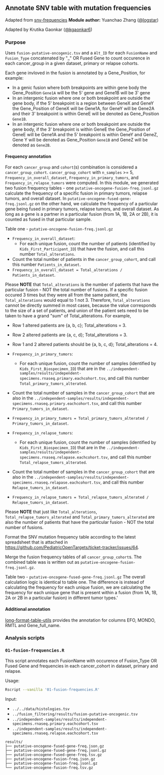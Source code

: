 ## Annotate SNV table with mutation frequencies

Adapted from [snv-frequencies](https://github.com/logstar/OpenPedCan-analysis/tree/snv-freq/analyses/snv-frequencies)
**Module author:** Yuanchao Zhang ([@logstar](https://github.com/logstar))

Adapted by Krutika Gaonkar ([@kgaonkar6](https://github.com/kgaonkar6)) 

### Purpose
Uses `fusion-putative-oncogenic.tsv` and a `Alt_ID` for each `FusionName` and `Fusion_Type` concatenated by "_" OR Fused Gene to count occurence in  each cancer_group in a given dataset, primary or relapse cohorts.

Each gene invloved in the fusion is annotated by a Gene_Position, for example:
 - In a genic fusion where both breakpoints are within gene body the Gene_Position `Gene1A` will be the 5' gene and Gene1B will be 3' gene
 - In an intergenic fusion where one or both breakpoint are outside the gene body, if the 5' breakpoint is a region between GeneX and GeneY  the Gene_Position of GeneX will be Gene1A, for GeneY will be Gene2A and their 3' breakpoint is within GeneE will be denoted as Gene_Position `Gene1B`.
 - In an intergenic fusion where one or both breakpoint are outside the gene body, if the 3' breakpoint is within GeneE the Gene_Position of GeneE will be Gene1A and the 5' breakpoint is within GeneY and GeneZ, Gene Y will be denoted as Gene_Position `Gene1B` and GeneZ will be denoted as `Gene2B`.   


#### Frequency annotation

For each `cancer_group` and `cohort`(s) combination is considered a `cancer_group_cohort`. `cancer_group_cohort` with `n_samples` >= 5,  `Frequency_in_overall_dataset`, `Frequency_in_primary_tumors`, and `Frequency_in_relapse_tumors` were computed. 
In this module, we generated two fusion frequency tables - one `putative-oncogene-fusion-freq.jsonl.gz` calculate the frequency of a specific fusion in primary tumors, relapse tumors, and overall dataset. 
In `putative-oncogene-fused-gene-freq.jsonl.gz` on the other hand, we calculate the frequency of a particular gene being fused in primary tumors, relapse tumors, and overall dataset.
As long as a gene is a partner in a particular fusion (from 1A, 1B, 2A or 2B), it is counted as fused in that particular sample. 

Table one - `putative-oncogene-fusion-freq.jsonl.gz`
- `Frequency_in_overall_dataset`:
  - For each unique fusion, count the number of patients (identified by `Kids_First_Participant_ID`) that have the fusion, and call this number `Total_alterations`.
- Count the total number of patients in the `cancer_group_cohort`, and call this number `Patients_in_dataset`.
- `Frequency_in_overall_dataset = Total_alterations / Patients_in_dataset`.

Please **NOTE** that `Total_alterations` is the number of patients that have the particular fusion - NOT the total number of fusions. 
If a specific fusion occured 3 times but they were all from the same patient, the `Total_alterations` would equal to 1 not 3.
Therefore, `Total_alterations` cannot be directly summed in most cases, because the value corresponds to the size of a set of patients, and union of the patient sets need to be taken to have a grand "sum" of Total_alterations. For example,
- Row 1 altered patients are {a, b, c}; Total_alterations = 3.
- Row 2 altered patients are {a, c, d}; Total_alterations = 3.
- Row 1 and 2 altered patients should be {a, b, c, d}; Total_alterations = 4.

- `Frequency_in_primary_tumors`:
  - For each unique fusion, count the number of samples (identified by `Kids_First_Biospecimen_ID`) that are in the `../independent-samples/results/independent-specimens.rnaseq.primary.eachcohort.tsv`, and call this number `Total_primary_tumors_alterated`.
- Count the total number of samples in the `cancer_group_cohort` that are also in the `../independent-samples/results/independent-specimens.rnaseq.primary.eachcohort.tsv`, and call this number `Primary_tumors_in_dataset`.
- `Frequency_in_primary_tumors = Total_primary_tumors_alterated / Primary_tumors_in_dataset`.

- `Frequency_in_relapse_tumors`:
  - For each unique fusion, count the number of samples (identified by `Kids_First_Biospecimen_ID`) that are in the `../independent-samples/results/independent-specimens.rnaseq.relapase.eachcohort.tsv`, and call this number `Total_relapse_tumors_alterated`.
- Count the total number of samples in the `cancer_group_cohort` that are also in the `../independent-samples/results/independent-specimens.rnaseq.relapase.eachcohort.tsv`, and call this number `Relapse_tumors_in_dataset`.
- `Frequency_in_relapse_tumors = Total_relapse_tumors_alterated / Relapse_tumors_in_dataset`.

Please **NOTE** that just like `Total_alterations`, `Total_relapse_tumors_alterated` and `Total_primary_tumors_alterated` are also the number of patients that have the particular fusion - NOT the total number of fusions. 

Format the SNV mutation frequency table according to the latest spreadsheet that is attached in <https://github.com/PediatricOpenTargets/ticket-tracker/issues/64>.

Merge the fusion frequency tables of all `cancer_group_cohort`s.
The combined table was is written out as `putative-oncogene-fusion-freq.jsonl.gz`.

Table two - `putative-oncogene-fused-gene-freq.jsonl.gz`
The overall calculation logic is identical to table one. 
The difference is instead of calculating the frequency for each unique fusion, we are calculating the frequency for each unique gene that is present within a fusion (from 1A, 1B, 2A or 2B in a particular fusion) in different tumor types.'

#### Additional annotation

[long-format-table-utils](https://github.com/PediatricOpenTargets/OpenPedCan-analysis/tree/dev/analyses/long-format-table-utils) provides the annotation for columns  EFO, MONDO, RMTL and Gene_full_name.

### Analysis scripts

### `01-fusion-frequencies.R`
This script annotates each FusionName with occurence of Fusion_Type OR Fused Gene and frequencies in each cancer_cohort in dataset, primary and relapse.


Usage:

```bash
Rscript --vanilla '01-fusion-frequencies.R'

```

Input:

- `../../data/histologies.tsv`
- `../fusion_filtering/results/fusion-putative-oncogenic.tsv`
- `../independent-samples/results/independent-specimens.rnaseq.primary.eachcohort.tsv`
- `../independent-samples/results/independent-specimens.rnaseq.relapse.eachcohort.tsv`

```
results/
├── putative-oncogene-fused-gene-freq.json.gz
├── putative-oncogene-fused-gene-freq.jsonl.gz
├── putative-oncogene-fused-gene-freq.tsv.gz
├── putative-oncogene-fusion-freq.json.gz
├── putative-oncogene-fusion-freq.jsonl.gz
└── putative-oncogene-fusion-freq.tsv.gz
```
